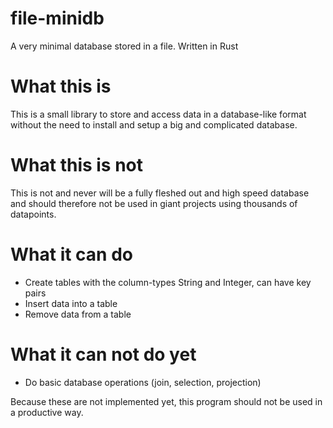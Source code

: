 # file-minidb
A very minimal database stored in a file. Written in Rust

# What this is
This is a small library to store and access data in a database-like format without the need to install and setup a big and complicated database.

# What this is not
This is not and never will be a fully fleshed out and high speed database and should therefore not be used in giant projects using thousands of datapoints.

# What it can do
- Create tables with the column-types String and Integer, can have key pairs
- Insert data into a table
- Remove data from a table

# What it can not do yet
- Do basic database operations (join, selection, projection)

Because these are not implemented yet, this program should not be used in a productive way.
